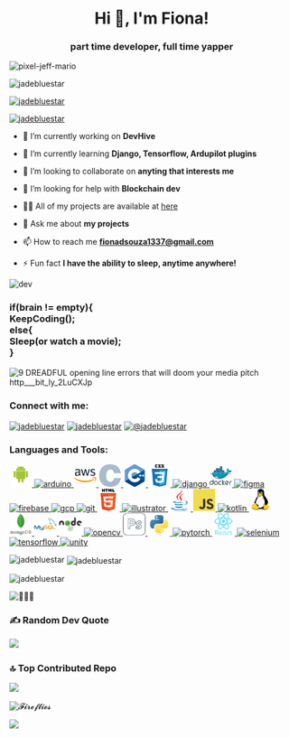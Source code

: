 
<h1 align="center">Hi 👋, I'm Fiona!</h1>
<h3 align="center">part time developer, full time yapper</h3>



![pixel-jeff-mario](https://github.com/user-attachments/assets/f5c8330e-99ba-4a8e-88bf-62fee3394e21)

<p align="left"> <img src="https://komarev.com/ghpvc/?username=jadebluestar&label=Profile%20views&color=0e75b6&style=flat" alt="jadebluestar" /> </p>

<p align="left"> <a href="https://github.com/ryo-ma/github-profile-trophy"><img src="https://github-profile-trophy.vercel.app/?username=jadebluestar" alt="jadebluestar" /></a> </p>

<p align="left"> <a href="https://twitter.com/jadebluestar" target="blank"><img src="https://img.shields.io/twitter/follow/jadebluestar?logo=twitter&style=for-the-badge" alt="jadebluestar" /></a> </p>

- 🔭 I’m currently working on **DevHive**

- 🌱 I’m currently learning **Django, Tensorflow, Ardupilot plugins**

- 👯 I’m looking to collaborate on **anyting that interests me**

- 🤝 I’m looking for help with **Blockchain dev**

- 👨‍💻 All of my projects are available at [here](here)

- 💬 Ask me about **my projects**

- 📫 How to reach me **fionadsouza1337@gmail.com**

- ⚡ Fun fact **I have the ability to sleep, anytime anywhere!**

![dev](https://github.com/user-attachments/assets/4f0ab93e-a6d6-4bcf-8860-8f20b509f382)

<h3>if(brain != empty){<br>
KeepCoding();<br>
else{<br>
Sleep(or watch a movie);<br>
  }
</h3>

![9 DREADFUL opening line errors that will doom your media pitch http___bit_ly_2LuCXJp](https://github.com/user-attachments/assets/27c9da11-5a1d-4557-b607-fff4a99c0c95)
<h3 align="left">Connect with me:</h3>
<p align="left">
<a href="https://dev.to/jadebluestar" target="blank"><img align="center" src="https://raw.githubusercontent.com/rahuldkjain/github-profile-readme-generator/master/src/images/icons/Social/devto.svg" alt="jadebluestar" height="30" width="40" /></a>
<a href="https://twitter.com/jadebluestar" target="blank"><img align="center" src="https://raw.githubusercontent.com/rahuldkjain/github-profile-readme-generator/master/src/images/icons/Social/twitter.svg" alt="jadebluestar" height="30" width="40" /></a>
<a href="https://medium.com/@jadebluestar" target="blank"><img align="center" src="https://raw.githubusercontent.com/rahuldkjain/github-profile-readme-generator/master/src/images/icons/Social/medium.svg" alt="@jadebluestar" height="30" width="40" /></a>
</p>

<h3 align="left">Languages and Tools:</h3>
<p align="left"> <a href="https://developer.android.com" target="_blank" rel="noreferrer"> <img src="https://raw.githubusercontent.com/devicons/devicon/master/icons/android/android-original-wordmark.svg" alt="android" width="40" height="40"/> </a> <a href="https://www.arduino.cc/" target="_blank" rel="noreferrer"> <img src="https://cdn.worldvectorlogo.com/logos/arduino-1.svg" alt="arduino" width="40" height="40"/> </a> <a href="https://aws.amazon.com" target="_blank" rel="noreferrer"> <img src="https://raw.githubusercontent.com/devicons/devicon/master/icons/amazonwebservices/amazonwebservices-original-wordmark.svg" alt="aws" width="40" height="40"/> </a> <a href="https://www.cprogramming.com/" target="_blank" rel="noreferrer"> <img src="https://raw.githubusercontent.com/devicons/devicon/master/icons/c/c-original.svg" alt="c" width="40" height="40"/> </a> <a href="https://www.w3schools.com/cpp/" target="_blank" rel="noreferrer"> <img src="https://raw.githubusercontent.com/devicons/devicon/master/icons/cplusplus/cplusplus-original.svg" alt="cplusplus" width="40" height="40"/> </a> <a href="https://www.w3schools.com/css/" target="_blank" rel="noreferrer"> <img src="https://raw.githubusercontent.com/devicons/devicon/master/icons/css3/css3-original-wordmark.svg" alt="css3" width="40" height="40"/> </a> <a href="https://www.djangoproject.com/" target="_blank" rel="noreferrer"> <img src="https://cdn.worldvectorlogo.com/logos/django.svg" alt="django" width="40" height="40"/> </a> <a href="https://www.docker.com/" target="_blank" rel="noreferrer"> <img src="https://raw.githubusercontent.com/devicons/devicon/master/icons/docker/docker-original-wordmark.svg" alt="docker" width="40" height="40"/> </a> <a href="https://www.figma.com/" target="_blank" rel="noreferrer"> <img src="https://www.vectorlogo.zone/logos/figma/figma-icon.svg" alt="figma" width="40" height="40"/> </a> <a href="https://firebase.google.com/" target="_blank" rel="noreferrer"> <img src="https://www.vectorlogo.zone/logos/firebase/firebase-icon.svg" alt="firebase" width="40" height="40"/> </a> <a href="https://cloud.google.com" target="_blank" rel="noreferrer"> <img src="https://www.vectorlogo.zone/logos/google_cloud/google_cloud-icon.svg" alt="gcp" width="40" height="40"/> </a> <a href="https://git-scm.com/" target="_blank" rel="noreferrer"> <img src="https://www.vectorlogo.zone/logos/git-scm/git-scm-icon.svg" alt="git" width="40" height="40"/> </a> <a href="https://www.w3.org/html/" target="_blank" rel="noreferrer"> <img src="https://raw.githubusercontent.com/devicons/devicon/master/icons/html5/html5-original-wordmark.svg" alt="html5" width="40" height="40"/> </a> <a href="https://www.adobe.com/in/products/illustrator.html" target="_blank" rel="noreferrer"> <img src="https://www.vectorlogo.zone/logos/adobe_illustrator/adobe_illustrator-icon.svg" alt="illustrator" width="40" height="40"/> </a> <a href="https://www.java.com" target="_blank" rel="noreferrer"> <img src="https://raw.githubusercontent.com/devicons/devicon/master/icons/java/java-original.svg" alt="java" width="40" height="40"/> </a> <a href="https://developer.mozilla.org/en-US/docs/Web/JavaScript" target="_blank" rel="noreferrer"> <img src="https://raw.githubusercontent.com/devicons/devicon/master/icons/javascript/javascript-original.svg" alt="javascript" width="40" height="40"/> </a> <a href="https://kotlinlang.org" target="_blank" rel="noreferrer"> <img src="https://www.vectorlogo.zone/logos/kotlinlang/kotlinlang-icon.svg" alt="kotlin" width="40" height="40"/> </a> <a href="https://www.linux.org/" target="_blank" rel="noreferrer"> <img src="https://raw.githubusercontent.com/devicons/devicon/master/icons/linux/linux-original.svg" alt="linux" width="40" height="40"/> </a> <a href="https://www.mongodb.com/" target="_blank" rel="noreferrer"> <img src="https://raw.githubusercontent.com/devicons/devicon/master/icons/mongodb/mongodb-original-wordmark.svg" alt="mongodb" width="40" height="40"/> </a> <a href="https://www.mysql.com/" target="_blank" rel="noreferrer"> <img src="https://raw.githubusercontent.com/devicons/devicon/master/icons/mysql/mysql-original-wordmark.svg" alt="mysql" width="40" height="40"/> </a> <a href="https://nodejs.org" target="_blank" rel="noreferrer"> <img src="https://raw.githubusercontent.com/devicons/devicon/master/icons/nodejs/nodejs-original-wordmark.svg" alt="nodejs" width="40" height="40"/> </a> <a href="https://opencv.org/" target="_blank" rel="noreferrer"> <img src="https://www.vectorlogo.zone/logos/opencv/opencv-icon.svg" alt="opencv" width="40" height="40"/> </a> <a href="https://www.photoshop.com/en" target="_blank" rel="noreferrer"> <img src="https://raw.githubusercontent.com/devicons/devicon/master/icons/photoshop/photoshop-line.svg" alt="photoshop" width="40" height="40"/> </a> <a href="https://www.python.org" target="_blank" rel="noreferrer"> <img src="https://raw.githubusercontent.com/devicons/devicon/master/icons/python/python-original.svg" alt="python" width="40" height="40"/> </a> <a href="https://pytorch.org/" target="_blank" rel="noreferrer"> <img src="https://www.vectorlogo.zone/logos/pytorch/pytorch-icon.svg" alt="pytorch" width="40" height="40"/> </a> <a href="https://reactjs.org/" target="_blank" rel="noreferrer"> <img src="https://raw.githubusercontent.com/devicons/devicon/master/icons/react/react-original-wordmark.svg" alt="react" width="40" height="40"/> </a> <a href="https://www.selenium.dev" target="_blank" rel="noreferrer"> <img src="https://raw.githubusercontent.com/detain/svg-logos/780f25886640cef088af994181646db2f6b1a3f8/svg/selenium-logo.svg" alt="selenium" width="40" height="40"/> </a> <a href="https://www.tensorflow.org" target="_blank" rel="noreferrer"> <img src="https://www.vectorlogo.zone/logos/tensorflow/tensorflow-icon.svg" alt="tensorflow" width="40" height="40"/> </a> <a href="https://unity.com/" target="_blank" rel="noreferrer"> <img src="https://www.vectorlogo.zone/logos/unity3d/unity3d-icon.svg" alt="unity" width="40" height="40"/> </a> </p>

<p><img align="left" src="https://github-readme-stats.vercel.app/api/top-langs?username=jadebluestar&show_icons=true&locale=en&layout=compact" alt="jadebluestar" /></p>

<p>&nbsp;<img align="center" src="https://github-readme-stats.vercel.app/api?username=jadebluestar&show_icons=true&locale=en" alt="jadebluestar" /></p>

<p><img align="center" src="https://github-readme-streak-stats.herokuapp.com/?user=jadebluestar&" alt="jadebluestar" /></p>

![🥀🥀🥀](https://github.com/user-attachments/assets/99de809d-8f68-4391-95e0-d33df03ad2d7)


### ✍️ Random Dev Quote
![](https://quotes-github-readme.vercel.app/api?type=horizontal&theme=merko)

### 🔝 Top Contributed Repo
![](https://github-contributor-stats.vercel.app/api?username=jadebluestar&limit=5&theme=dark&combine_all_yearly_contributions=true)

![𝓕𝓲𝓻𝓮𝓯𝓵𝓲𝓮𝓼](https://github.com/user-attachments/assets/40537ec2-7b74-43ee-8264-2beec8d23cb2)



[![](https://visitcount.itsvg.in/api?id=jadebluestar&icon=9&color=10)](https://visitcount.itsvg.in)

<!-- Proudly created with GPRM ( https://gprm.itsvg.in ) -->

